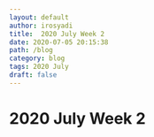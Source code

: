 ```yaml
---
layout: default
author: irosyadi
title:  2020 July Week 2
date: 2020-07-05 20:15:38
path: /blog
category: blog
tags: 2020 July
draft: false
---
```


# 2020 July Week 2

